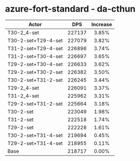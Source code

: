 # azure-fort-standard - da-cthun
| Actor | DPS | Increase |
|---|:---:|:---:|
|T30-2_4-set|227137|3.85%|
|T30-2-set+T29-4-set|227079|3.82%|
|T31-2-set+T29-4-set|226896|3.74%|
|T31-2-set+T30-4-set|226697|3.65%|
|T29-2-set+T30-4-set|226633|3.62%|
|T29-2-set+T30-2-set|226382|3.50%|
|T30-2-set+T31-2-set|226245|3.44%|
|T29-2_4-set|226091|3.37%|
|T31-2_4-set|225962|3.31%|
|T29-2-set+T31-2-set|225664|3.18%|
|T30-2-set|223049|1.98%|
|T31-2-set|222518|1.74%|
|T29-2-set|222228|1.61%|
|T30-2-set+T31-4-set|219694|0.45%|
|T29-2-set+T31-4-set|218955|0.11%|
|Base|218717|0.00%|
